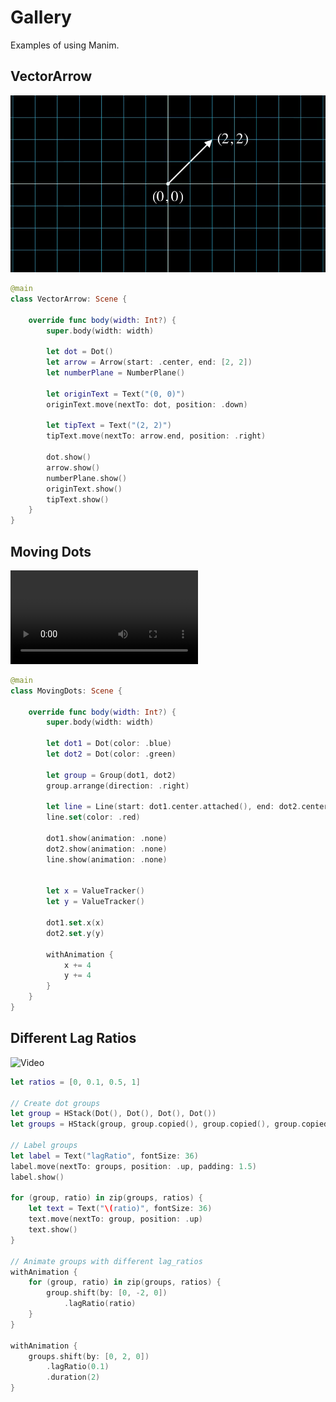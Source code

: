 # Gallery

Examples of using Manim.

## VectorArrow

![Example](https://github.com/Vaida12345/Swift-Manim/blob/main/Sources/Manim/Documentation.docc/Resources/VectorArrow.png)

```swift
@main
class VectorArrow: Scene {

    override func body(width: Int?) {
        super.body(width: width)

        let dot = Dot()
        let arrow = Arrow(start: .center, end: [2, 2])
        let numberPlane = NumberPlane()
        
        let originText = Text("(0, 0)")
        originText.move(nextTo: dot, position: .down)
        
        let tipText = Text("(2, 2)")
        tipText.move(nextTo: arrow.end, position: .right)
        
        dot.show()
        arrow.show()
        numberPlane.show()
        originText.show()
        tipText.show()
    }
}
```


## Moving Dots

![video](https://github.com/Vaida12345/Swift-Manim/blob/main/Sources/Manim/Documentation.docc/Resources/MovingDots.mov)

```swift
@main
class MovingDots: Scene {

    override func body(width: Int?) {
        super.body(width: width)

        let dot1 = Dot(color: .blue)
        let dot2 = Dot(color: .green)
        
        let group = Group(dot1, dot2)
        group.arrange(direction: .right)
        
        let line = Line(start: dot1.center.attached(), end: dot2.center.attached())
        line.set(color: .red)
        
        dot1.show(animation: .none)
        dot2.show(animation: .none)
        line.show(animation: .none)
        

        let x = ValueTracker()
        let y = ValueTracker()
        
        dot1.set.x(x)
        dot2.set.y(y)
        
        withAnimation {
            x += 4
            y += 4
        }
    }
}
```

## Different Lag Ratios
![Video](https://github.com/user-attachments/assets/8f91cfa7-e8ea-4c97-b3c5-36362ca183d2)

```swift
let ratios = [0, 0.1, 0.5, 1]

// Create dot groups
let group = HStack(Dot(), Dot(), Dot(), Dot())
let groups = HStack(group, group.copied(), group.copied(), group.copied(), spacing: 1)

// Label groups
let label = Text("lagRatio", fontSize: 36)
label.move(nextTo: groups, position: .up, padding: 1.5)
label.show()

for (group, ratio) in zip(groups, ratios) {
    let text = Text("\(ratio)", fontSize: 36)
    text.move(nextTo: group, position: .up)
    text.show()
}

// Animate groups with different lag_ratios
withAnimation {
    for (group, ratio) in zip(groups, ratios) {
        group.shift(by: [0, -2, 0])
            .lagRatio(ratio)
    }
}

withAnimation {
    groups.shift(by: [0, 2, 0])
        .lagRatio(0.1)
        .duration(2)
}
```
